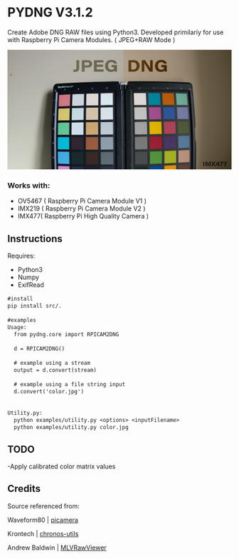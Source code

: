 PYDNG V3.1.2
=========

Create Adobe DNG RAW files using Python3. Developed primilariy for use with Raspberry Pi Camera Modules. ( JPEG+RAW Mode )

![](demo.jpg)

### Works with:
- OV5467 ( Raspberry Pi Camera Module V1 )
- IMX219 ( Raspberry Pi Camera Module V2 )
- IMX477( Raspberry Pi High Quality Camera )

Instructions
------------

Requires: 
- Python3 
- Numpy  
- ExifRead



```
#install 
pip install src/.

#examples
Usage:
  from pydng.core import RPICAM2DNG

  d = RPICAM2DNG()

  # example using a stream
  output = d.convert(stream)

  # example using a file string input
  d.convert('color.jpg')


Utility.py:
  python examples/utility.py <options> <inputFilename> 
  python examples/utility.py color.jpg  

```

TODO
------------

-Apply calibrated color matrix values 


Credits
------------
Source referenced from:

Waveform80 | [picamera](https://github.com/waveform80/picamera)

Krontech | [chronos-utils](https://github.com/krontech/chronos-utils)

Andrew Baldwin | [MLVRawViewer](https://bitbucket.org/baldand/mlrawviewer)


